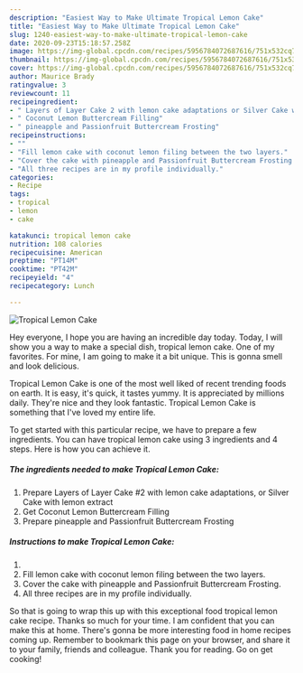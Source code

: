 ```yaml
---
description: "Easiest Way to Make Ultimate Tropical Lemon Cake"
title: "Easiest Way to Make Ultimate Tropical Lemon Cake"
slug: 1240-easiest-way-to-make-ultimate-tropical-lemon-cake
date: 2020-09-23T15:18:57.258Z
image: https://img-global.cpcdn.com/recipes/5956784072687616/751x532cq70/tropical-lemon-cake-recipe-main-photo.jpg
thumbnail: https://img-global.cpcdn.com/recipes/5956784072687616/751x532cq70/tropical-lemon-cake-recipe-main-photo.jpg
cover: https://img-global.cpcdn.com/recipes/5956784072687616/751x532cq70/tropical-lemon-cake-recipe-main-photo.jpg
author: Maurice Brady
ratingvalue: 3
reviewcount: 11
recipeingredient:
- " Layers of Layer Cake 2 with lemon cake adaptations or Silver Cake with lemon extract"
- " Coconut Lemon Buttercream Filling"
- " pineapple and Passionfruit Buttercream Frosting"
recipeinstructions:
- ""
- "Fill lemon cake with coconut lemon filing between the two layers."
- "Cover the cake with pineapple and Passionfruit Buttercream Frosting."
- "All three recipes are in my profile individually."
categories:
- Recipe
tags:
- tropical
- lemon
- cake

katakunci: tropical lemon cake 
nutrition: 108 calories
recipecuisine: American
preptime: "PT14M"
cooktime: "PT42M"
recipeyield: "4"
recipecategory: Lunch

---
```



![Tropical Lemon Cake](https://img-global.cpcdn.com/recipes/5956784072687616/751x532cq70/tropical-lemon-cake-recipe-main-photo.jpg)

Hey everyone, I hope you are having an incredible day today. Today, I will show you a way to make a special dish, tropical lemon cake. One of my favorites. For mine, I am going to make it a bit unique. This is gonna smell and look delicious.

Tropical Lemon Cake is one of the most well liked of recent trending foods on earth. It is easy, it's quick, it tastes yummy. It is appreciated by millions daily. They're nice and they look fantastic. Tropical Lemon Cake is something that I've loved my entire life.




To get started with this particular recipe, we have to prepare a few ingredients. You can have tropical lemon cake using 3 ingredients and 4 steps. Here is how you can achieve it.

<!--inarticleads1-->

##### The ingredients needed to make Tropical Lemon Cake:

1. Prepare  Layers of Layer Cake #2 with lemon cake adaptations, or Silver Cake with lemon extract
1. Get  Coconut Lemon Buttercream Filling
1. Prepare  pineapple and Passionfruit Buttercream Frosting




<!--inarticleads2-->

##### Instructions to make Tropical Lemon Cake:

1. 
1. Fill lemon cake with coconut lemon filing between the two layers.
1. Cover the cake with pineapple and Passionfruit Buttercream Frosting.
1. All three recipes are in my profile individually.




So that is going to wrap this up with this exceptional food tropical lemon cake recipe. Thanks so much for your time. I am confident that you can make this at home. There's gonna be more interesting food in home recipes coming up. Remember to bookmark this page on your browser, and share it to your family, friends and colleague. Thank you for reading. Go on get cooking!
